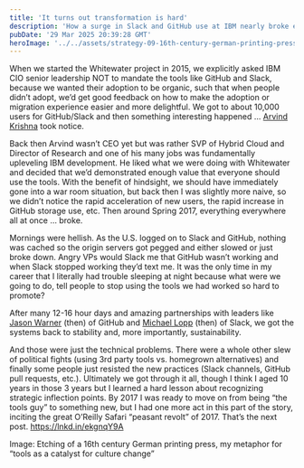 ```yaml
---
title: 'It turns out transformation is hard'
description: 'How a surge in Slack and GitHub use at IBM nearly broke everything—and taught me to recognize strategic inflection points.'
pubDate: '29 Mar 2025 20:39:28 GMT'
heroImage: '../../assets/strategy-09-16th-century-german-printing-press.webp'
---
```


When we started the Whitewater project in 2015, we explicitly asked IBM CIO senior leadership NOT to mandate the tools like GitHub and Slack, because we wanted their adoption to be organic, such that when people didn’t adopt, we’d get good feedback on how to make the adoption or migration experience easier and more delightful. We got to about 10,000 users for GitHub/Slack and then something interesting happened … [Arvind Krishna](https://www.linkedin.com/in/arvindkrishna/) took notice.

Back then Arvind wasn’t CEO yet but was rather SVP of Hybrid Cloud and Director of Research and one of his many jobs was fundamentally upleveling IBM development. He liked what we were doing with Whitewater and decided that we’d demonstrated enough value that everyone should use the tools. With the benefit of hindsight, we should have immediately gone into a war room situation, but back then I was slightly more naive, so we didn’t notice the rapid acceleration of new users, the rapid increase in GitHub storage use, etc. Then around Spring 2017, everything everywhere all at once … broke.

Mornings were hellish. As the U.S. logged on to Slack and GitHub, nothing was cached so the origin servers got pegged and either slowed or just broke down. Angry VPs would Slack me that GitHub wasn’t working and when Slack stopped working they’d text me. It was the only time in my career that I literally had trouble sleeping at night because what were we going to do, tell people to stop using the tools we had worked so hard to promote?

After many 12-16 hour days and amazing partnerships with leaders like [Jason Warner](https://www.linkedin.com/in/jcw148/) (then) of GitHub and [Michael Lopp](https://www.linkedin.com/in/michaellopp/) (then) of Slack, we got the systems back to stability and, more importantly, sustainability.

And those were just the technical problems. There were a whole other slew of political fights (using 3rd party tools vs. homegrown alternatives) and finally some people just resisted the new practices (Slack channels, GitHub pull requests, etc.). Ultimately we got through it all, though I think I aged 10 years in those 3 years but I learned a hard lesson about recognizing strategic inflection points. By 2017 I was ready to move on from being “the tools guy” to something new, but I had one more act in this part of the story, inciting the great O’Reilly Safari “peasant revolt” of 2017. That’s the next post. https://lnkd.in/ekgnqY9A

Image: Etching of a 16th century German printing press, my metaphor for “tools as a catalyst for culture change”
